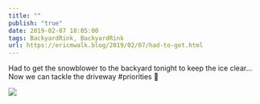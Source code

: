 ```yaml
---
title: ""
publish: "true"
date: 2019-02-07 18:05:00
tags: BackyardRink, BackyardRink
url: https://ericmwalk.blog/2019/02/07/had-to-get.html
---
```


Had to get the snowblower to the backyard tonight to keep the ice clear... Now we can tackle the driveway  #priorities 🏒

![](https://ericmwalk.blog/uploads/2022/d9a4454edb.jpg)